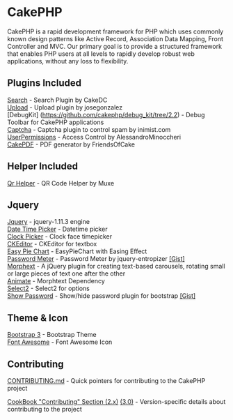 # CakePHP
CakePHP is a rapid development framework for PHP which uses commonly known design patterns like Active Record, Association Data Mapping, Front Controller and MVC.
Our primary goal is to provide a structured framework that enables PHP users at all levels to rapidly develop robust web applications, without any loss to flexibility.

## Plugins Included

[Search](http://www.cakephp.org) - Search Plugin by CakeDC<br />
[Upload](http://book.cakephp.org) - Upload plugin by josegonzalez<br />
[DebugKit] (https://github.com/cakephp/debug_kit/tree/2.2) - Debug Toolbar for CakePHP applications<br />
[Captcha](https://github.com/inimist/cakephp-captcha) - Captcha plugin to control spam by inimist.com<br />
[UserPermissions](https://github.com/AlessandroMinoccheri/UserPermissions/tree/cakephp2.0) - Access Control by AlessandroMinoccheri<br />
[CakePDF](https://github.com/FriendsOfCake/CakePdf/tree/1.0) - PDF generator by FriendsOfCake

## Helper Included
[Qr Helper](https://github.com/muxe/cakePHP-QR-Code-Helper) - QR Code Helper by Muxe

## Jquery
[Jquery](http://www.cakephp.org) - jquery-1.11.3 engine<br />
[Date Time Picker](https://github.com/xdan/datetimepicker) - Datetime picker<br />
[Clock Picker](https://github.com/weareoutman/clockpicker) - Clock face timepicker<br />
[CKEditor](http://ckeditor.com/) - CKEditor for textbox<br />
[Easy Pie Chart](https://github.com/rendro/easy-pie-chart) - EasyPieChart with Easing Effect<br />
[Password Meter](https://github.com/jreesuk/jquery-entropizer) - Password Meter by jquery-entropizer 
<a href="https://gist.github.com/Asyraf-wa/ab6ea7c7abe705625cb351373d8d5457" target="_blank">[Gist]</a><br />
[Morphext](https://github.com/MrSaints/Morphext) - A jQuery plugin for creating text-based carousels, rotating small or large pieces of text one after the other<br />
[Animate](http://www.cakephp.org) - Morphtext Dependency<br />
[Select2](https://github.com/select2/select2) - Select2 for options<br />
[Show Password](https://github.com/wenzhixin/bootstrap-show-password) - Show/hide password plugin for bootstrap
<a href="https://gist.github.com/Asyraf-wa/6b99ebb8fd4b157175274d5182574755" target="_blank">[Gist]</a><br />

## Theme & Icon
[Bootstrap 3](http://getbootstrap.com) - Bootstrap Theme<br />
[Font Awesome](http://fontawesome.io) - Font Awesome Icon

## Contributing

[CONTRIBUTING.md](CONTRIBUTING.md) - Quick pointers for contributing to the CakePHP project

[CookBook "Contributing" Section (2.x)](http://book.cakephp.org/2.0/en/contributing.html) [(3.0)](http://book.cakephp.org/3.0/en/contributing.html) - Version-specific details about contributing to the project
